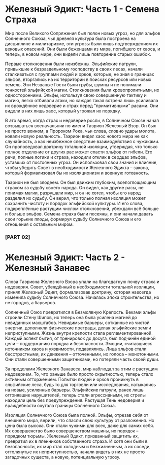 # Железный Эдикт: Часть 1 - Семена Страха

Мир после Великого Сопряжения был полон новых угроз, но для эльфов Солнечного Союза, чья древняя культура была построена на дисциплине и милитаризме, эти угрозы были лишь подтверждением их вековых опасений. Они были беженцами из мира, погибшего от хаоса, и теперь, в новом мире, они видели лишь повторение старых ошибок.

Первые столкновения были неизбежны. Эльфийские патрули, привыкшие к безраздельному господству в своих лесах, начали сталкиваться с группами людей и орков, которые, не зная о границах эльфов, вторгались на их территории в поисках ресурсов или новых земель. Эти Незваные Гости были грубы, шумны и не понимали тонкостей эльфийской магии. Столкновения были кровопролитными, но односторонними. Эльфы, используя свою совершенную тактику и магию, легко отбивали атаки, но каждая такая встреча лишь усиливала их врождённое недоверие и страх перед "примитивными" расами. Они видели в них лишь хаос, который угрожал их порядку.

В это время, когда страх и недоверие росли, в Солнечном Союзе начал возвышаться военачальник по имени Таэрион Железный Взор. Он был не просто воином, а Пророком Рока, чьи слова, словно удары молота, ковали новую реальность. Таэрион видел хаос нового мира не как случайность, а как неизбежное следствие взаимодействия с чужаками. Он проповедовал доктрину тотальной изоляции, утверждая, что только полное отделение от других рас может спасти эльфов от гибели. Его речи, полные логики и страха, находили отклик в сердцах эльфов, уставших от постоянных угроз. Он использовал свои знания и влияние, чтобы убедить Совет в необходимости Железного Эдикта – закона, который формализовал бы их изоляционизм и военную готовность.

Таэрион не был злодеем. Он был движим глубоким, всепоглощающим страхом за судьбу своего народа. Он видел, как другие расы, не понимая магии, разрушали мир, и он не хотел, чтобы его народ разделил их судьбу. Он верил, что только полная изоляция может сохранить чистоту и порядок эльфийской культуры. И его слова, подкреплённые растущим числом столкновений, убеждали всё больше и больше эльфов. Семена страха были посеяны, и они начали давать свои горькие плоды, формируя судьбу Солнечного Союза и его отношения с остальным миром.

### [PART 02]

# Железный Эдикт: Часть 2 - Железный Занавес

Слова Таэриона Железного Взора упали на благодатную почву страха и недоверия. Совет, убеждённый в необходимости тотальной изоляции, принял Железный Эдикт, формализовав доктрину, которая навсегда изменила судьбу Солнечного Союза. Началась эпоха строительства, но не городов, а барьеров.

Солнечный Союз превратился в Безмолвную Крепость. Веками эльфы строили Стену Шипов, но теперь она была усилена магией до невиданных масштабов. Невидимые барьеры, сотканные из чистой энергии, дополняли физические преграды, делая эльфийские земли неприступными. Жизнь внутри крепости стала регламентированной. Каждый аспект бытия, от тренировок до досуга, был подчинён единой цели – поддержанию порядка и безопасности. Эмоции, считавшиеся источником хаоса и уязвимости, подавлялись. Лица эльфов стали бесстрастными, их движения – отточенными, их голоса – монотонными. Они стали совершенными защитниками, но потеряли часть своей души.

За пределами Железного Занавеса, мир наблюдал за этим с растущим недоверием. То, что раньше было просто скрытностью, теперь стало активным отторжением. Попытки людей и орков проникнуть в эльфийские леса, будь то для торговли или исследования, натыкались на новые, усиленные барьеры. Эльфийские патрули, ранее лишь отгонявшие нарушителей, теперь стали агрессивными, их стрелы находили цель без предупреждения. Растущая Тень недоверия и враждебности окутала границы Солнечного Союза.

Изоляция Солнечного Союза была полной. Эльфы, отрезав себя от внешнего мира, верили, что спасли свою культуру от разложения. Но цена была высока. Они стали чужими для всех, даже для самих себя. Их совершенство было совершенством машины, их порядок – порядком тюрьмы. Железный Эдикт, призванный защитить их, превратил их в пленников собственного страха. И хотя они были в безопасности, их мир стал холодным и безжизненным, а их соседи, оттолкнутые их неприступностью, начали видеть в них не просто загадочных существ, а новую, потенциальную угрозу.
